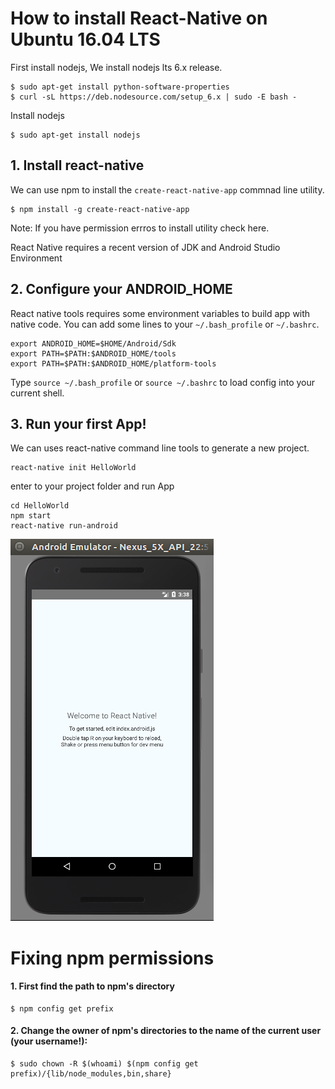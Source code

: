 # How to install React-Native on Ubuntu 16.04 LTS

First install nodejs, We install nodejs lts 6.x release.

```
$ sudo apt-get install python-software-properties
$ curl -sL https://deb.nodesource.com/setup_6.x | sudo -E bash -
```

Install nodejs
```
$ sudo apt-get install nodejs
```

## 1. Install react-native
We can use npm to install the ```create-react-native-app``` commnad line utility.
```
$ npm install -g create-react-native-app
```
Note: If you have permission errros to install utility check here.

React Native requires a recent version of JDK and Android Studio Environment

## 2. Configure your ANDROID_HOME
React native tools requires some environment variables to build app with native code. You can add some lines to your ```~/.bash_profile``` or ```~/.bashrc```.
```
export ANDROID_HOME=$HOME/Android/Sdk
export PATH=$PATH:$ANDROID_HOME/tools
export PATH=$PATH:$ANDROID_HOME/platform-tools
```
Type ```source ~/.bash_profile``` or ```source ~/.bashrc``` to load config into your current shell.

## 3. Run your first App!
We can uses react-native command line tools to generate a new project.
```
react-native init HelloWorld
```
enter to your project folder and run App
```
cd HelloWorld
npm start
react-native run-android
```

![react-native App](https://raw.githubusercontent.com/Dauzy/How-to-install-React-Native/master/image.png)

# Fixing npm permissions
#### 1. First find the path to npm's directory
```
$ npm config get prefix
```
#### 2. Change the owner of npm's directories to the name of the current user (your username!):
```
$ sudo chown -R $(whoami) $(npm config get prefix)/{lib/node_modules,bin,share}
```

